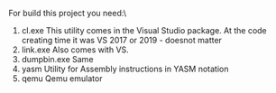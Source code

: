 For build this project you need:\

  1. cl.exe                         This utility comes in the Visual Studio package. At the code creating time it was VS 2017 or 2019 - doesnot matter
  2. link.exe                       Also comes with VS.
  3. dumpbin.exe                    Same
  4. yasm                           Utility for Assembly instructions in YASM notation
  5. qemu                           Qemu emulator
